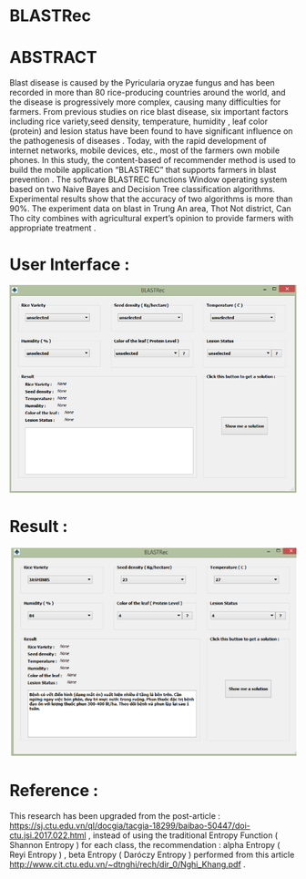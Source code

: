 # BLASTRec
# ABSTRACT
Blast disease is caused by the Pyricularia oryzae fungus and has been recorded in more than 80 rice-producing countries around the world, and the disease is progressively more complex, causing many difficulties for farmers. From previous studies on rice blast disease, six important factors including rice variety,seed density, temperature, humidity , leaf color (protein) and lesion status have been found to have significant influence on the pathogenesis of diseases . 
Today, with the rapid development of internet networks, mobile devices, etc., most of the farmers own mobile phones. In this study, the content-based of recommender method is used to build the mobile application “BLASTREC” that supports farmers in blast prevention . The software BLASTREC functions Window operating system based on two Naive Bayes and Decision Tree classification algorithms. Experimental results show that the accuracy of two algorithms is more than 90%. The experiment data on blast in Trung An area, Thot Not district, Can Tho city combines with agricultural expert’s opinion to provide farmers with appropriate treatment .
# User Interface :
![alt text](https://github.com/Baticsute/BLASTRec/blob/master/Guiimg.jpg)
# Result :
![alt text](https://github.com/Baticsute/BLASTRec/blob/master/GuiVN.png)
# Reference :
This research has been upgraded from the post-article : 
https://sj.ctu.edu.vn/ql/docgia/tacgia-18299/baibao-50447/doi-ctu.jsi.2017.022.html , instead of using the traditional Entropy Function ( Shannon Entropy ) for each class, the recommendation : alpha Entropy ( Reyi Entropy ) , beta Entropy ( Daróczy Entropy ) performed from this article http://www.cit.ctu.edu.vn/~dtnghi/rech/dir_0/Nghi_Khang.pdf .
